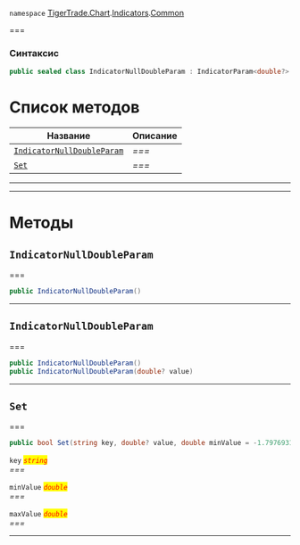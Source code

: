 
`namespace` [TigerTrade.Chart](../../../TigerTrade.Chart.md).[Indicators](../../../TigerTrade.Chart/Indicators.md).[Common](../../../TigerTrade.Chart/Indicators/Common.md)


===

### Синтаксис
```csharp
public sealed class IndicatorNullDoubleParam : IndicatorParam<double?>
```


# Список методов
| Название | Описание |
| --- | --- |
| [`IndicatorNullDoubleParam`](#method-indicatornulldoubleparam) | *===* |
| [`Set`](#method-set) | *===* |





***  
***  
# Методы

## `IndicatorNullDoubleParam`<a href="method-indicatornulldoubleparam" id="method-indicatornulldoubleparam"></a>
===
```csharp
public IndicatorNullDoubleParam()
```

***  

## `IndicatorNullDoubleParam`<a href="method-indicatornulldoubleparam" id="method-indicatornulldoubleparam"></a>
===
```csharp
public IndicatorNullDoubleParam()
public IndicatorNullDoubleParam(double? value)
```

***  

## `Set`<a href="method-set" id="method-set"></a>
===
```csharp
public bool Set(string key, double? value, double minValue = -1.7976931348623157E+308, double maxValue = 1.7976931348623157E+308)
```

`key` <mark style="color:red;">*`string`*</mark>  
 *===*  

`minValue` <mark style="color:red;">*`double`*</mark>  
 *===*  

`maxValue` <mark style="color:red;">*`double`*</mark>  
 *===*  


***  

